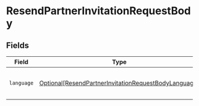 # ResendPartnerInvitationRequestBody


## Fields

| Field                                                                                                                         | Type                                                                                                                          | Required                                                                                                                      | Description                                                                                                                   |
| ----------------------------------------------------------------------------------------------------------------------------- | ----------------------------------------------------------------------------------------------------------------------------- | ----------------------------------------------------------------------------------------------------------------------------- | ----------------------------------------------------------------------------------------------------------------------------- |
| `language`                                                                                                                    | [Optional[ResendPartnerInvitationRequestBodyLanguage]](../../models/operations/resendpartnerinvitationrequestbodylanguage.md) | :heavy_minus_sign:                                                                                                            | Language for partner invitation email                                                                                         |